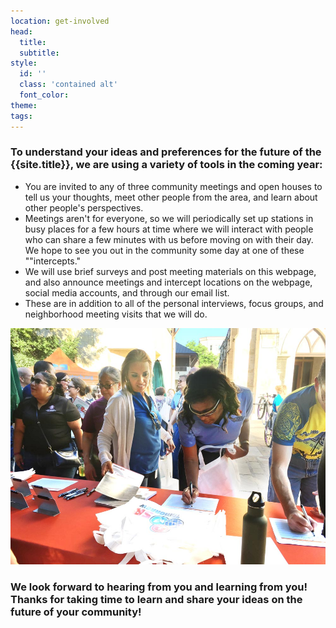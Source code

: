 ```yaml
---
location: get-involved
head:
  title:
  subtitle:
style:
  id: ''
  class: 'contained alt'
  font_color:
theme:
tags:
---
```

<div class="container">
  <div class="row">
    <h3 class="text-orange">To understand your ideas and preferences for the future of the {{site.title}}, we are using a variety of tools in the coming year:</h3>
    <div class="text-left col-12 col-md-7 align-self-center">
      <ul>
      <li>You are invited to any of three community meetings and open houses to tell us your thoughts, meet other people from the area, and learn about other people's perspectives.</li>
      <li>Meetings aren't for everyone, so  we will periodically set up stations in busy places for a few hours at time where we will interact with people who can share a few minutes with us before moving on with their day.  We hope to see you out in the community some day at one of these ""intercepts."</li>
      <li>We will use brief surveys and post meeting materials on this webpage, and also announce meetings and intercept locations on the webpage, social media accounts, and through our email list.</li>
      <li>These are in addition to all of the personal interviews, focus groups, and neighborhood meeting visits that we will do.</li>
      </ul>
    </div>
    <div class="text-left col-12 col-md-5">
      <img src="/img/get-involved.jpg">
    </div>
    <h3 class="text-orange">We look forward to hearing from you and learning from you!  Thanks for taking time to learn and share your ideas on the future of your community!</h3>
  </div>
</div>
